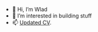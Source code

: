 - 👋 Hi, I’m Wlad
- 👀 I’m interested in building stuff
- 📫 [Updated CV](https://wladhinz.github.io/cv/).
